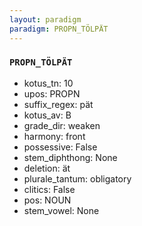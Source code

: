```yaml
---
layout: paradigm
paradigm: PROPN_TÖLPÄT
---
```

### ` PROPN_TÖLPÄT `


* kotus_tn: 10
* upos: PROPN
* suffix_regex: pät
* kotus_av: B
* grade_dir: weaken
* harmony: front
* possessive: False
* stem_diphthong: None
* deletion: ät
* plurale_tantum: obligatory
* clitics: False
* pos: NOUN
* stem_vowel: None
